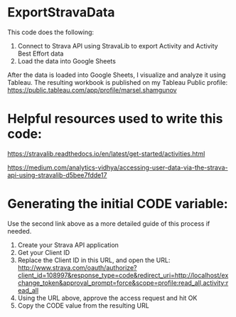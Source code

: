 # ExportStravaData
This code does the following:
1. Connect to Strava API using StravaLib to export Activity and Activity Best Effort data
2. Load the data into Google Sheets

After the data is loaded into Google Sheets, I visualize and analyze it using Tableau. The resulting workbook is published on my Tableau Public profile: https://public.tableau.com/app/profile/marsel.shamgunov

# Helpful resources used to write this code: 
https://stravalib.readthedocs.io/en/latest/get-started/activities.html

https://medium.com/analytics-vidhya/accessing-user-data-via-the-strava-api-using-stravalib-d5bee7fdde17

# Generating the initial CODE variable: 

Use the second link above as a more detailed guide of this process if needed.

1. Create your Strava API application
2. Get your Client ID
3. Replace the Client ID in this URL, and open the URL:
http://www.strava.com/oauth/authorize?client_id=108997&response_type=code&redirect_uri=http://localhost/exchange_token&approval_prompt=force&scope=profile:read_all,activity:read_all
4. Using the URL above, approve the access request and hit OK
5. Copy the CODE value from the resulting URL 
